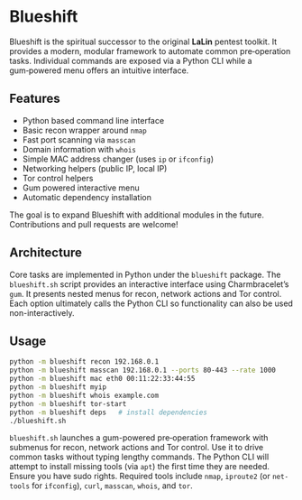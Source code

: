 # Blueshift

Blueshift is the spiritual successor to the original **LaLin** pentest toolkit. It provides a modern, modular framework to automate common pre‑operation tasks. Individual commands are exposed via a Python CLI while a gum‑powered menu offers an intuitive interface.

## Features

* Python based command line interface
* Basic recon wrapper around `nmap`
* Fast port scanning via `masscan`
* Domain information with `whois`
* Simple MAC address changer (uses `ip` or `ifconfig`)
* Networking helpers (public IP, local IP)
* Tor control helpers
* Gum powered interactive menu
* Automatic dependency installation

The goal is to expand Blueshift with additional modules in the future. Contributions and pull requests are welcome!

## Architecture

Core tasks are implemented in Python under the `blueshift` package.  The
`blueshift.sh` script provides an interactive interface using Charmbracelet’s
`gum`.  It presents nested menus for recon, network actions and Tor control.
Each option ultimately calls the Python CLI so functionality can also be used
non-interactively.

## Usage

```bash
python -m blueshift recon 192.168.0.1
python -m blueshift masscan 192.168.0.1 --ports 80-443 --rate 1000
python -m blueshift mac eth0 00:11:22:33:44:55
python -m blueshift myip
python -m blueshift whois example.com
python -m blueshift tor-start
python -m blueshift deps   # install dependencies
./blueshift.sh
```

`blueshift.sh` launches a gum-powered pre‑operation framework with submenus for
recon, network actions and Tor control. Use it to drive common tasks without
typing lengthy commands.
The Python CLI will attempt to install missing tools (via `apt`) the first time
they are needed. Ensure you have sudo rights. Required tools include `nmap`,
`iproute2` (or `net-tools` for `ifconfig`), `curl`, `masscan`, `whois`, and `tor`.
